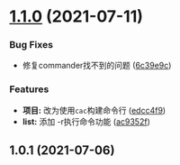 # [1.1.0](https://github.com/liuarui/easyrun/compare/v1.0.1...v1.1.0) (2021-07-11)


### Bug Fixes

* 修复commander找不到的问题 ([6c39e9c](https://github.com/liuarui/easyrun/commit/6c39e9ca869997fa41cf05eeb5b071a224a097e8))


### Features

* **项目:** 改为使用`cac`构建命令行 ([edcc4f9](https://github.com/liuarui/easyrun/commit/edcc4f94c0074defeb6a0170b1b69c196200a92b))
* **list:** 添加 -r执行命令功能 ([ac9352f](https://github.com/liuarui/easyrun/commit/ac9352f9ca2a14e7df1fec3e01ba62ae2506191a))



## 1.0.1 (2021-07-06)



